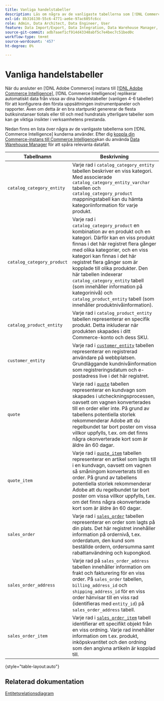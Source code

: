```yaml
---
title: Vanliga handelstabeller
description: Läs om några av de vanligaste tabellerna som [!DNL Commerce Intelligence] kunderna använder.
exl-id: 8b316130-55c6-4771-ae6e-97ac605fc6cc
role: Admin, Data Architect, Data Engineer, User
feature: Data Import/Export, Data Integration, Data Warehouse Manager, Commerce Tables
source-git-commit: adb7aaef1cf914d43348abf5c7e4bec7c51bed0c
workflow-type: tm+mt
source-wordcount: '457'
ht-degree: 0%

---
```


# Vanliga handelstabeller

När du ansluter en [!DNL Adobe Commerce] instans till [[!DNL Adobe Commerce Intelligence]](../importing-data/integrations/magento.md), [!DNL Commerce Intelligence] replikerar automatiskt data från vissa av dina handelstabeller (vanligen 4-6 tabeller) för att konfigurera den första uppsättningen instrumentpaneler och rapporter. Även om detta är en bra startpunkt genererar de flesta butiksinstanser tiotals eller till och med hundratals ytterligare tabeller som kan ge viktiga insikter i verksamhetens prestanda.

Nedan finns en lista över några av de vanligaste tabellerna som [!DNL Commerce Intelligence] kunderna använder. Efter dig [koppla din Commerce-instans till Commerce Intelligence](../../data-analyst/importing-data/integrations/magento.md)kan du använda [Data Warehouse Manager](../../data-analyst/data-warehouse-mgr/tour-dwm.md) för att spåra relevanta datafält.

| Tabellnamn | Beskrivning |
|---|---|
| `catalog_category_entity` | Varje rad i `catalog_category_entity` tabellen beskriver en viss kategori. Med associerade `catalog_category_entity_varchar` tabellen och `catalog_category_product` mappningstabell kan du hämta kategoriinformation för varje produkt. |
| `catalog_category_product` | Varje rad i `catalog_category_product` en kombination av en produkt och en kategori. Därför kan en viss produkt finnas i det här registret flera gånger med olika kategorier, och en viss kategori kan finnas i det här registret flera gånger som är kopplade till olika produkter. Den här tabellen indexerar `catalog_category_entity` tabell (som innehåller information på kategorinivå) och `catalog_product_entity` tabell (som innehåller produktnivåinformation). |
| `catalog_product_entity` | Varje rad i `catalog_product_entity` tabellen representerar en specifik produkt. Detta inkluderar när produkten skapades i ditt Commerce-konto och dess SKU. |
| `customer_entity` | Varje rad i [`customer_entity`](../data-warehouse-mgr/cust-ent-table.md) tabellen representerar en registrerad användare på webbplatsen. Grundläggande kundnivåinformation som registreringsdatum och e-postadress live i det här registret. |
| `quote` | Varje rad i [`quote`](../data-warehouse-mgr/sales-flat-quote-table.md) tabellen representerar en kundvagn som skapades i utcheckningsprocessen, oavsett om vagnen konverterades till en order eller inte. På grund av tabellens potentiella storlek rekommenderar Adobe att du regelbundet tar bort poster om vissa villkor uppfylls, t.ex. om det finns några okonverterade kort som är äldre än 60 dagar. |
| `quote_item` | Varje rad i [`quote_item`](../data-warehouse-mgr/sales-flat-quote-item-table.md) tabellen representerar en artikel som lagts till i en kundvagn, oavsett om vagnen så småningom konverterats till en order. På grund av tabellens potentiella storlek rekommenderar Adobe att du regelbundet tar bort poster om vissa villkor uppfylls, t.ex. om det finns några okonverterade kort som är äldre än 60 dagar. |
| `sales_order` | Varje rad i [`sales_order`](../data-warehouse-mgr/sales-flat-order-table.md) tabellen representerar en order som lagts på din plats. Det här registret innehåller information på ordernivå, t.ex. orderdatum, den kund som beställde ordern, ordersumma samt rabattanvändning och kupongkod. |
| `sales_order_address` | Varje rad på `sales_order_address` tabellen innehåller information om frakt och fakturering för en viss order. På `sales_order` tabellen, `billing_address_id` och `shipping_address_id` för en viss order hänvisar till en viss rad (identifieras med `entity_id`) på `sales_order_address` tabell. |
| `sales_order_item` | Varje rad i [`sales_order_item`](../data-warehouse-mgr/sales-flat-quote-item-table.md) tabell identifierar ett specifikt objekt från en viss ordning. Varje rad innehåller information om t.ex. produkt, inköpskvantitet och den ordning som den angivna artikeln är kopplad till. |

{style="table-layout:auto"}

## Relaterad dokumentation

[Entitetsrelationsdiagram](../data-warehouse-mgr/entity-rel-diag.md)
